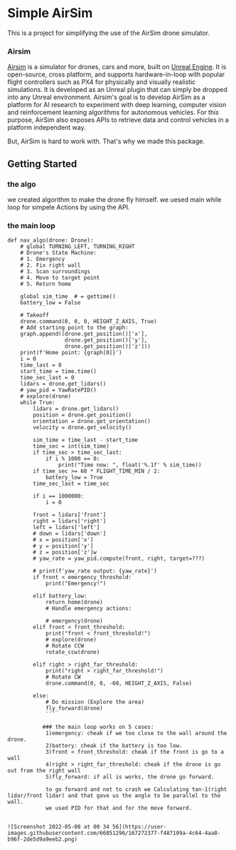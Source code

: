 # Simple AirSim
This is a project for simplifying the use of the AirSim drone simulator.

### Airsim
[Airsim](https://github.com/microsoft/AirSim) is a simulator for drones, cars and more, built on [Unreal Engine](https://www.unrealengine.com/).
It is open-source, cross platform, and supports hardware-in-loop with popular flight controllers such as PX4 for physically and visually realistic simulations.
It is developed as an Unreal plugin that can simply be dropped into any Unreal environment.
Airsim's goal is to develop AirSim as a platform for AI research to experiment with deep learning, computer vision and reinforcement learning algorithms for autonomous vehicles.
For this purpose, AirSim also exposes APIs to retrieve data and control vehicles in a platform independent way.

But, AirSim is hard to work with. That's why we made this package.


## Getting Started
### the algo 
we created algorithm to make the drone fly himself.
we uesed main while loop for simpele Actions by using the API.
### the main loop 
```
def nav_algo(drone: Drone):
    # global TURNING_LEFT, TURNING_RIGHT
    # Drone's State Machine:
    # 1. Emergency
    # 2. Fix right wall
    # 3. Scan surroundings
    # 4. Move to target point
    # 5. Return home

    global sim_time  # = gettime()
    battery_low = False

    # Takeoff
    drone.command(0, 0, 0, HEIGHT_Z_AXIS, True)
    # Add starting point to the graph:
    graph.append((drone.get_position()['x'],
                  drone.get_position()['y'],
                  drone.get_position()['z']))
    print(f'Home point: {graph[0]}')
    i = 0
    time_last = 0
    start_time = time.time()
    time_sec_last = 0
    lidars = drone.get_lidars()
    # yaw_pid = YawRatePID()
    # explore(drone)
    while True:
        lidars = drone.get_lidars()
        position = drone.get_position()
        orientation = drone.get_orientation()
        velocity = drone.get_velocity()

        sim_time = time_last - start_time
        time_sec = int(sim_time)
        if time_sec > time_sec_last:
            if i % 1000 == 0:
                print("Time now: ", float('%.1f' % sim_time))
        if time_sec >= 60 * FLIGHT_TIME_MIN / 2:
            battery_low = True
        time_sec_last = time_sec

        if i == 1000000:
            i = 0

        front = lidars['front']
        right = lidars['right']
        left = lidars['left']
        # down = lidars['down']
        # x = position['x']
        # y = position['y']
        # z = position['z']w
        # yaw_rate = yaw_pid.compute(front, right, target=???)

        # print(f'yaw_rate output: {yaw_rate}')
        if front < emergency_threshold:
            print("Emergency!")

        elif battery_low:
            return_home(drone)
            # Handle emergency actions:

            # emergency(drone)
        elif front < front_threshold:
            print("front < front_threshold!")
            # explore(drone)
            # Rotate CCW
            rotate_ccw(drone)

        elif right > right_far_threshold:
            print("right > right_far_threshold!")
            # Rotate CW
            drone.command(0, 0, -60, HEIGHT_Z_AXIS, False)

        else:
            # Do mission (Explore the area)
            fly_forward(drone)
            ```
            
           ### the main loop works on 5 cases:
            1)emergency: cheak if we too close to the wall around the drone.
            2)battery: cheak if the battery is too low.
            3)front < front_threshold: cheak if the front is go to a wall 
            4)right > right_far_threshold: cheak if the drone is go out from the right wall 
            5)fly_forward: if all is works, the drone go forward.
            
            to go forward and not to crash we Calculating tan-1(right lidar/front lidar) and that gave us the angle to be parallel to the wall.
            we used PID for that and for the move forward.


![Screenshot 2022-05-08 at 00 34 56](https://user-images.githubusercontent.com/66851296/167272377-f487109a-4c64-4aa8-b96f-2de5d9a9eeb2.png)














